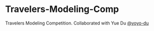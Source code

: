 # Travelers-Modeling-Comp
Travelers Modeling Competition. Collaborated with Yue Du [@yoyo-du]( https://github.com/yoyo-du )
